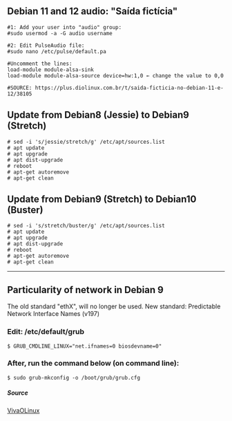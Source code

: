 ## Debian 11 and 12 audio: "Saída fictícia"

```
#1: Add your user into "audio" group:
#sudo usermod -a -G audio username

#2: Edit PulseAudio file:
#sudo nano /etc/pulse/default.pa

#Uncomment the lines:
load-module module-alsa-sink
load-module module-alsa-source device=hw:1,0 ← change the value to 0,0

#SOURCE: https://plus.diolinux.com.br/t/saida-ficticia-no-debian-11-e-12/38105
```

## Update from Debian8 (Jessie) to Debian9 (Stretch)

```
# sed -i 's/jessie/stretch/g' /etc/apt/sources.list
# apt update
# apt upgrade
# apt dist-upgrade
# reboot
# apt-get autoremove
# apt-get clean
```

## Update from Debian9 (Stretch) to Debian10 (Buster)

```
# sed -i 's/stretch/buster/g' /etc/apt/sources.list
# apt update
# apt upgrade
# apt dist-upgrade
# reboot
# apt-get autoremove
# apt-get clean
```
---

## Particularity of network in Debian 9

The old standard "ethX", will no longer be used.
New standard: Predictable Network Interface Names (v197)

### Edit: /etc/default/grub
`$ GRUB_CMDLINE_LINUX="net.ifnames=0 biosdevname=0"`

### After, run the command below (on command line):
`$ sudo grub-mkconfig -o /boot/grub/grub.cfg`

##### Source
[VivaOLinux](https://www.vivaolinux.com.br/dica/Como-mudar-o-nome-da-interface-de-rede-padrao-do-Ubuntu)
